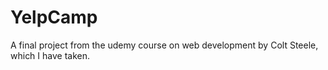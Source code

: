 # YelpCamp
A final project from the udemy course on web development by Colt Steele, which I have taken.
